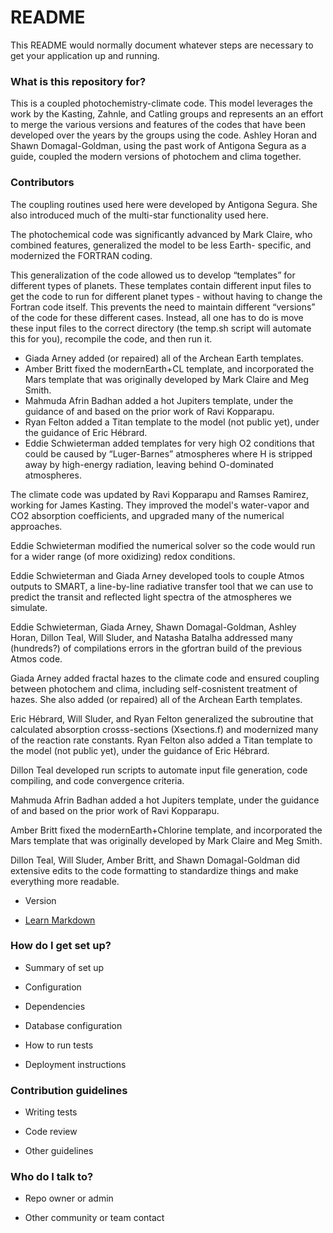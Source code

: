 # README #

This README would normally document whatever steps are necessary to get your application up and running.

### What is this repository for? ###

This is a coupled photochemistry-climate code. This model leverages
the work by the Kasting, Zahnle, and Catling groups and represents an
an effort to merge the various versions and features of the codes
that have been developed over the years by the groups using the code. Ashley Horan and Shawn Domagal-Goldman, using the past work of Antigona Segura as a guide, coupled the modern versions of photochem and clima together.

### Contributors ###

The coupling routines used here were developed by Antigona Segura.
She also introduced much of the multi-star functionality used here.

The photochemical code was significantly advanced by Mark Claire,
who combined features, generalized the model to be less Earth-
specific, and modernized the FORTRAN coding.

This generalization of the code allowed us to develop “templates” for different types of planets. These templates contain different input files to get the code to run for different planet types - without having to change the Fortran code itself. This prevents the need to maintain different “versions” of the code for these different cases. Instead, all one has to do is move these input files to the correct directory (the temp.sh script will automate this for you), recompile the code, and then run it.

* Giada Arney added (or repaired) all of the Archean Earth templates.
* Amber Britt fixed the modernEarth+CL template, and incorporated the Mars template that was originally developed by Mark Claire and Meg Smith.
* Mahmuda Afrin Badhan added a hot Jupiters template, under the guidance of and based on the prior work of Ravi Kopparapu.
* Ryan Felton added a Titan template to the model (not public yet), under the guidance of Eric Hébrard.
* Eddie Schwieterman added templates for very high O2 conditions that could be caused by “Luger-Barnes” atmospheres where H is stripped away by high-energy radiation, leaving behind O-dominated atmospheres.

The climate code was updated by Ravi Kopparapu and
Ramses Ramirez, working for James Kasting. They improved the model's water-vapor and CO2 absorption coefficients, and upgraded many of the numerical approaches.

Eddie Schwieterman modified  the numerical solver so the code would run for a wider range (of more oxidizing) redox conditions.

Eddie Schwieterman and Giada Arney developed tools to couple Atmos outputs to SMART, a line-by-line radiative transfer tool that we can use to predict the transit and reflected light spectra of the atmospheres we simulate.

Eddie Schwieterman, Giada Arney, Shawn Domagal-Goldman, Ashley Horan, Dillon Teal, Will Sluder, and Natasha Batalha addressed many (hundreds?) of compilations errors in the gfortran build of the previous Atmos code.

Giada Arney added fractal hazes to the climate code and ensured coupling between photochem and clima, including self-cosnistent treatment of hazes. She also added (or repaired) all of the Archean Earth templates.

Eric Hébrard, Will Sluder, and Ryan Felton generalized the subroutine that calculated absorption crosss-sections (Xsections.f) and modernized many of the reaction rate constants. Ryan Felton also added a Titan template to the model (not public yet), under the guidance of Eric Hébrard.


Dillon Teal developed run scripts to automate input file generation, code compiling, and code convergence criteria.

Mahmuda Afrin Badhan added a hot Jupiters template, under the guidance of and based on the prior work of Ravi Kopparapu.

Amber Britt fixed the modernEarth+Chlorine template, and incorporated the Mars template that was originally developed by Mark Claire and Meg Smith.

Dillon Teal, Will Sluder, Amber Britt, and Shawn Domagal-Goldman did extensive edits to the code formatting to standardize things and make everything more readable.


* Version

* [Learn Markdown](https://bitbucket.org/tutorials/markdowndemo)

### How do I get set up? ###

* Summary of set up

* Configuration

* Dependencies

* Database configuration

* How to run tests

* Deployment instructions

### Contribution guidelines ###

* Writing tests

* Code review

* Other guidelines

### Who do I talk to? ###

* Repo owner or admin

* Other community or team contact